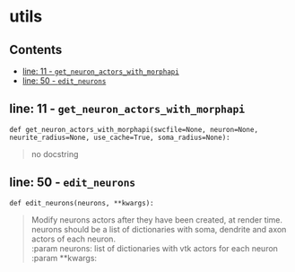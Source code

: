 # utils

## Contents

* [line: 11 - `get_neuron_actors_with_morphapi`](utils.md#line-11---get_neuron_actors_with_morphapi)
* [line: 50 - `edit_neurons`](utils.md#line-50---edit_neurons)

## line: 11 - `get_neuron_actors_with_morphapi`

```text
def get_neuron_actors_with_morphapi(swcfile=None, neuron=None, neurite_radius=None, use_cache=True, soma_radius=None):
```

> no docstring

## line: 50 - `edit_neurons`

```text
def edit_neurons(neurons, **kwargs):
```

> Modify neurons actors after they have been created, at render time. neurons should be a list of dictionaries with soma, dendrite and axon actors of each neuron.  
> :param neurons: list of dictionaries with vtk actors for each neuron  
> :param \*\*kwargs:

